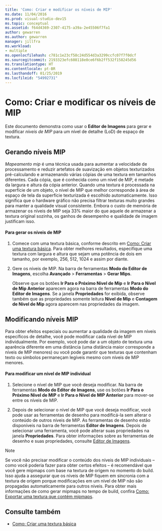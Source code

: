```yaml
---
title: 'Como: Criar e modificar os níveis de MIP'
ms.date: 11/04/2016
ms.prod: visual-studio-dev15
ms.topic: conceptual
ms.assetid: f64d4369-2307-4175-a39a-2e45506f7fa1
author: gewarren
ms.author: gewarren
manager: jillfra
ms.workload:
- multiple
ms.openlocfilehash: c781c1e23cf58c24d554d3a3299ccfc07f7f0dcf
ms.sourcegitcommit: 2193323efc608118e0ce6f6b2ff532f158245d56
ms.translationtype: HT
ms.contentlocale: pt-BR
ms.lasthandoff: 01/25/2019
ms.locfileid: "54992731"
---
```

# <a name="how-to-create-and-modify-mip-levels"></a>Como: Criar e modificar os níveis de MIP
Este documento demonstra como usar o **Editor de Imagens** para gerar e modificar *níveis de MIP* para um nível de detalhe (LoD) de espaço de textura.

## <a name="generating-mip-levels"></a>Gerando níveis MIP
 *Mapeamento mip* é uma técnica usada para aumentar a velocidade de processamento e reduzir artefatos de suavização em objetos texturizados pré-calculando e armazenando várias cópias de uma textura em tamanhos diferentes. Cada cópia, que é conhecida como um nível de MIP, é metade da largura e altura da cópia anterior. Quando uma textura é processada na superfície de um objeto, o nível de MIP que melhor corresponde à área de espaço de tela da superfície texturizada é escolhido automaticamente. Isso significa que o hardware gráfico não precisa filtrar texturas muito grandes para manter a qualidade visual consistente. Embora o custo de memória de armazenar os níveis de MIP seja 33% maior do que aquele de armazenar a textura original sozinha, os ganhos de desempenho e qualidade de imagem justificam isso.

#### <a name="to-generate-mip-levels"></a>Para gerar os níveis de MIP

1.  Comece com uma textura básica, conforme descrito em [Como: Criar uma textura básica](../designers/how-to-create-a-basic-texture.md). Para obter melhores resultados, especifique uma textura com largura e altura que sejam uma potência de dois em tamanho, por exemplo, 256, 512, 1024 e assim por diante.

2.  Gere os níveis de MIP. Na barra de ferramentas **Modo do Editor de Imagens**, escolha **Avançado** > **Ferramentas** > **Gerar Mips**.

     Observe que os botões **Ir Para o Próximo Nível de Mip** e **Ir Para o Nível de Mip Anterior** aparecem agora na barra de ferramentas **Modo do Editor de Imagens**. Se a janela **Propriedades** for exibida, observe também que as propriedades somente leitura **Nível de Mip** e **Contagem de Nível de Mip** agora aparecem nas propriedades da imagem.

## <a name="modifying-mip-levels"></a>Modificando níveis MIP
 Para obter efeitos especiais ou aumentar a qualidade da imagem em níveis específicos de detalhe, você pode modificar cada nível de MIP individualmente. Por exemplo, você pode dar a um objeto de textura uma aparência diferente em uma distância (uma distância maior corresponde a níveis de MIP menores) ou você pode garantir que texturas que contenham texto ou símbolos permaneçam legíveis mesmo com níveis de MIP menores.

#### <a name="to-modify-an-individual-mip-level"></a>Para modificar um nível de MIP individual

1.  Selecione o nível de MIP que você deseja modificar. Na barra de ferramentas **Modo do Editor de Imagens**, use os botões **Ir Para o Próximo Nível de MIP** e **Ir Para o Nível de MIP Anterior** para mover-se entre os níveis de MIP.

2.  Depois de selecionar o nível de MIP que você deseja modificar, você pode usar as ferramentas de desenho para modificá-la sem alterar o conteúdo de outros níveis de MIP. As ferramentas de desenho estão disponíveis na barra de ferramentas **Editor de Imagens**. Depois de selecionar uma ferramenta, você pode alterar suas propriedades na janela **Propriedades**. Para obter informações sobre as ferramentas de desenho e suas propriedades, consulte [Editor de Imagens](../designers/image-editor.md).

> [!NOTE]
>  Se você não precisar modificar o conteúdo dos níveis de MIP individuais – como você poderia fazer para obter certos efeitos – é recomendável que você gere mipmaps com base na textura de origem no momento do build. Isso ajuda a assegurar que os níveis de MIP fiquem em sincronia com a textura de origem porque modificações em um nível de MIP não são propagadas automaticamente para outros níveis. Para obter mais informações de como gerar mipmaps no tempo de build, confira [Como: Exportar uma textura que contém mipmaps](../designers/how-to-export-a-texture-that-contains-mipmaps.md).

## <a name="see-also"></a>Consulte também

- [Como: Criar uma textura básica](../designers/how-to-create-a-basic-texture.md)